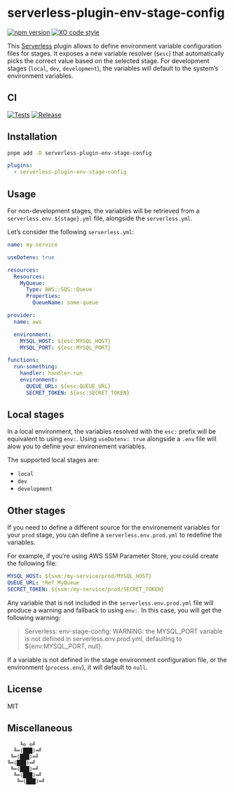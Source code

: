 # serverless-plugin-env-stage-config

[![npm version](https://badgen.net/npm/v/serverless-plugin-env-stage-config)](https://www.npmjs.com/package/serverless-plugin-env-stage-config)
[![XO code style](https://badgen.net/badge/code%20style/XO/cyan)](https://github.com/xojs/xo)

This [Serverless](http://www.serverless.com/) plugin allows to define environment variable configuration files for stages.
It exposes a new variable resolver (`$esc`) that automatically picks the correct value based on the selected stage.
For development stages (`local`, `dev`, `development`), the variables will default to the system’s environment variables.

## CI

[![Tests](https://github.com/bizon/serverless-plugin-env-stage-config/actions/workflows/tests.yml/badge.svg)](https://github.com/bizon/serverless-plugin-env-stage-config/actions/workflows/tests.yml)
[![Release](https://github.com/bizon/serverless-plugin-env-stage-config/actions/workflows/release.yml/badge.svg)](https://github.com/bizon/serverless-plugin-env-stage-config/actions/workflows/release.yml)

## Installation

```sh
pnpm add -D serverless-plugin-env-stage-config
```

```yaml
plugins:
  - serverless-plugin-env-stage-config
```

## Usage

For non-development stages, the variables will be retrieved from a `serverless.env.${stage}.yml` file, alongside the `serverless.yml`.

Let’s consider the following `serverless.yml`:

```yaml
name: my-service

useDotenv: true

resources:
  Resources:
    MyQueue:
      Type: AWS::SQS::Queue
      Properties:
        QueueName: some-queue

provider:
  name: aws

  environment:
    MYSQL_HOST: ${esc:MYSQL_HOST}
    MYSQL_PORT: ${esc:MYSQL_PORT}

functions:
  run-something:
    handler: handler.run
    environment:
      QUEUE_URL: ${esc:QUEUE_URL}
      SECRET_TOKEN: ${esc:SECRET_TOKEN}
```

## Local stages

In a local environment, the variables resolved with the `esc:` prefix will be equivalent to using `env:`. Using `useDotenv: true` alongside a `.env` file will alow you to define your environement variables.

The supported local stages are:

- `local`
- `dev`
- `development`

## Other stages

If you need to define a different source for the environement variables for your `prod` stage, you can define a `serverless.env.prod.yml` to redefine the variables.

For example, if you’re using AWS SSM Parameter Store, you could create the following file:

```yaml
MYSQL_HOST: ${ssm:/my-service/prod/MYSQL_HOST}
QUEUE_URL: !Ref MyQueue
SECRET_TOKEN: ${ssm:/my-service/prod/SECRET_TOKEN}
```

Any variable that is not included in the `serverless.env.prod.yml` file will produce a warning and fallback to using `env:`.
In this case, you will get the following warning:

> Serverless: env-stage-config: WARNING: the MYSQL_PORT variable is not defined in serverless.env.prod.yml, defaulting to ${env:MYSQL_PORT, null}.

If a variable is not defined in the stage environment configuration file, or the environment (`process.env`), it will default to `null`.

## License

MIT

## Miscellaneous

```
    ╚⊙ ⊙╝
  ╚═(███)═╝
 ╚═(███)═╝
╚═(███)═╝
 ╚═(███)═╝
  ╚═(███)═╝
   ╚═(███)═╝
```
